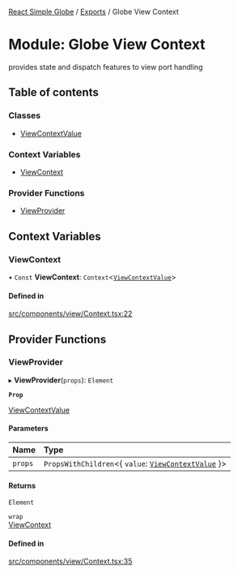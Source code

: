 [React Simple Globe](../README.md) / [Exports](../modules.md) / Globe View Context

# Module: Globe View Context

provides state and dispatch features to view port handling

## Table of contents

### Classes

- [ViewContextValue](../classes/Globe_View_Context.ViewContextValue.md)

### Context Variables

- [ViewContext](Globe_View_Context.md#viewcontext)

### Provider Functions

- [ViewProvider](Globe_View_Context.md#viewprovider)

## Context Variables

### ViewContext

• `Const` **ViewContext**: `Context`<[`ViewContextValue`](../classes/Globe_View_Context.ViewContextValue.md)\>

#### Defined in

[src/components/view/Context.tsx:22](https://github.com/Gaushao/d3-react-globe/blob/636f719/src/components/view/Context.tsx#L22)

## Provider Functions

### ViewProvider

▸ **ViewProvider**(`props`): `Element`

**`Prop`**

[ViewContextValue](../classes/Globe_View_Context.ViewContextValue.md)

#### Parameters

| Name | Type |
| :------ | :------ |
| `props` | `PropsWithChildren`<{ `value`: [`ViewContextValue`](../classes/Globe_View_Context.ViewContextValue.md)  }\> |

#### Returns

`Element`

`wrap`\
[ViewContext](Globe_View_Context.md#viewcontext)

#### Defined in

[src/components/view/Context.tsx:35](https://github.com/Gaushao/d3-react-globe/blob/636f719/src/components/view/Context.tsx#L35)

